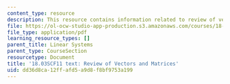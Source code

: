 ```yaml
---
content_type: resource
description: This resource contains information related to review of vectors and matrices.
file: https://ol-ocw-studio-app-production.s3.amazonaws.com/courses/18-03sc-differential-equations-fall-2011/dd36d8ca12ffafd5a9d8f8bf9753a199_MIT18_03SCF11_s32_3text.pdf
file_type: application/pdf
learning_resource_types: []
parent_title: Linear Systems
parent_type: CourseSection
resourcetype: Document
title: '18.03SCF11 text: Review of Vectors and Matrices'
uid: dd36d8ca-12ff-afd5-a9d8-f8bf9753a199
---
```

